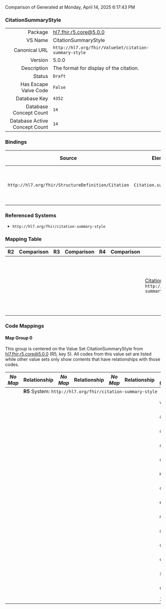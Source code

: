 Comparison of 
Generated at Monday, April 14, 2025 6:17:43 PM

### CitationSummaryStyle

|      |     |
| ---: | --- |
| Package | hl7.fhir.r5.core@5.0.0 |
| VS Name | CitationSummaryStyle |
| Canonical URL | `http://hl7.org/fhir/ValueSet/citation-summary-style` |
| Version | 5.0.0 |
| Description | The format for display of the citation. |
| Status | `Draft` |
| Has Escape Valve Code | `False` |
| Database Key | `4352` |
| Database Concept Count | `14` |
| Database Active Concept Count | `14` |
### Bindings

| Source | Element | Binding | Strength | Element Short |
| ------ | ------- | ------- | -------- | ------------- |
| `http://hl7.org/fhir/StructureDefinition/Citation` | `Citation.summary.style` | `http://hl7.org/fhir/ValueSet/citation-summary-style` | `Extensible` | Format for display of the citation summary |

### Referenced Systems

* `http://hl7.org/fhir/citation-summary-style`
### Mapping Table

| R2 | Comparison | R3 | Comparison | R4 | Comparison | R4B | Comparison | R5
| --- | --- | --- | --- | --- | --- | --- | --- | ---
| | | | | | | [CitationSummaryStyle](/docs/R4B/ValueSets/CitationSummaryStyle.md)<br/> `http://hl7.org/fhir/ValueSet/citation-summary-style\|4.3.0` | →→→→→→→<br/>``<br/>- DBKey: `845`<br/>- Reviewed: `n/a`<br/>- By: `n/a`<br/>- Identical: `False`<br/>→→→→→→→<hr/>←←←←←←←<br/>``<br/>- DBKey: `1106`<br/>- Reviewed: `n/a`<br/>- By: `n/a`<br/>- Identical: `False`<br/>←←←←←←←| [CitationSummaryStyle](/docs/R5/ValueSets/CitationSummaryStyle.md)<br/> `http://hl7.org/fhir/ValueSet/citation-summary-style\|5.0.0` 

### Code Mappings


#### Map Group 0

This group is centered on the Value Set CitationSummaryStyle from hl7.fhir.r5.core@5.0.0 (R5, key 5).
All codes from this value set are listed while other value sets only show contents that have relationships with those codes.

| *No Map* | Relationship | *No Map* | Relationship | *No Map* | Relationship | [R4B CitationSummaryStyle](/docs/R4B/ValueSets/CitationSummaryStyle.md)| Relationship | R5 CitationSummaryStyle
| --- | --- | --- | --- | --- | --- | --- | --- | ---
| <td colspan="8">**R5** System: `http://hl7.org/fhir/citation-summary-style`
| | | | | | | `vancouver`| _Equivalent_ <br/>(7880/10185)| **`vancouver`**
| | | | | | | `ama11`| _Equivalent_ <br/>(7884/10189)| **`ama11`**
| | | | | | | `apa7`| _Equivalent_ <br/>(7875/10180)| **`apa7`**
| | | | | | | `apa6`| _Equivalent_ <br/>(7876/10181)| **`apa6`**
| | | | | | | `asa6`| _Equivalent_ <br/>(7878/10183)| **`asa6`**
| | | | | | | `mla8`| _Equivalent_ <br/>(7873/10178)| **`mla8`**
| | | | | | | `cochrane`| _Equivalent_ <br/>(7882/10187)| **`cochrane`**
| | | | | | | `elsevier-harvard`| _Equivalent_ <br/>(7883/10188)| **`elsevier-harvard`**
| | | | | | | `nature`| _Equivalent_ <br/>(7874/10179)| **`nature`**
| | | | | | | `acs`| _Equivalent_ <br/>(7881/10186)| **`acs`**
| | | | | | | `chicago-a-17`| _Equivalent_ <br/>(7871/10176)| **`chicago-a-17`**
| | | | | | | `chicago-b-17`| _Equivalent_ <br/>(7872/10177)| **`chicago-b-17`**
| | | | | | | `ieee`| _Equivalent_ <br/>(7879/10184)| **`ieee`**
| | | | | | | `comppub`| _Equivalent_ <br/>(7877/10182)| **`comppub`**
| | | | | | | *14 of 14 codes used* | | *14 of 14 codes used* 

